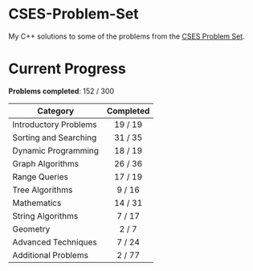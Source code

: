 # CSES-Problem-Set

My C++ solutions to some of the problems from the [CSES Problem Set](https://cses.fi/problemset/).

# Current Progress

**Problems completed**: 152 / 300

| Category              | Completed |
| --------------------- | :-------: |
| Introductory Problems |  19 / 19  |
| Sorting and Searching |  31 / 35  |
| Dynamic Programming   |  18 / 19  |
| Graph Algorithms      |  26 / 36  |
| Range Queries         |  17 / 19  |
| Tree Algorithms       |   9 / 16  |
| Mathematics           |  14 / 31  |
| String Algorithms     |   7 / 17  |
| Geometry              |   2 / 7   |
| Advanced Techniques   |   7 / 24  |
| Additional Problems   |   2 / 77  |
